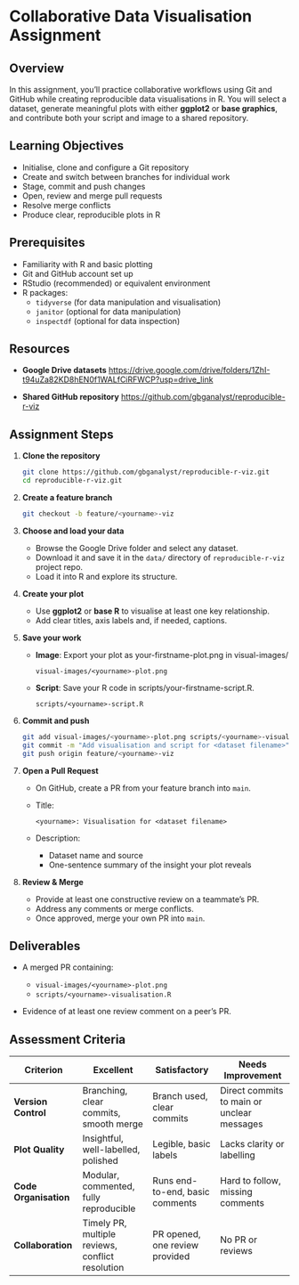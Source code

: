 # Collaborative Data Visualisation Assignment

## Overview  

In this assignment, you’ll practice collaborative workflows using Git and GitHub while creating reproducible data visualisations in R. You will select a dataset, generate meaningful plots with either **ggplot2** or **base graphics**, and contribute both your script and image to a shared repository.

## Learning Objectives  

- Initialise, clone and configure a Git repository  
- Create and switch between branches for individual work  
- Stage, commit and push changes  
- Open, review and merge pull requests  
- Resolve merge conflicts  
- Produce clear, reproducible plots in R  

## Prerequisites  

- Familiarity with R and basic plotting  
- Git and GitHub account set up  
- RStudio (recommended) or equivalent environment  
- R packages:  
  - `tidyverse` (for data manipulation and visualisation)
  - `janitor` (optional for data manipulation)
  - `inspectdf` (optional for data inspection)


## Resources

* **Google Drive datasets**
  <https://drive.google.com/drive/folders/1ZhI-t94uZa82KD8hEN0f1WALfCiRFWCP?usp=drive_link>

* **Shared GitHub repository**
  <https://github.com/gbganalyst/reproducible-r-viz>

## Assignment Steps

1. **Clone the repository**

   ```bash
   git clone https://github.com/gbganalyst/reproducible-r-viz.git
   cd reproducible-r-viz.git
   ```

2. **Create a feature branch**

   ```bash
   git checkout -b feature/<yourname>-viz
   ```

3. **Choose and load your data**

   * Browse the Google Drive folder and select any dataset.
   * Download it and save it in the `data/` directory of `reproducible-r-viz` project repo.
   * Load it into R and explore its structure.

4. **Create your plot**

   * Use **ggplot2** or **base R** to visualise at least one key relationship.
   * Add clear titles, axis labels and, if needed, captions.

5. **Save your work**

   * **Image**: Export your plot as your-firstname-plot.png in visual-images/
   
     ```
     visual-images/<yourname>-plot.png
     ```
   * **Script**: Save your R code in scripts/your-firstname-script.R.
   
     ```
     scripts/<yourname>-script.R
     ```

6. **Commit and push**

   ```bash
   git add visual-images/<yourname>-plot.png scripts/<yourname>-visualisation.R
   git commit -m "Add visualisation and script for <dataset filename>"
   git push origin feature/<yourname>-viz
   ```

7. **Open a Pull Request**

   * On GitHub, create a PR from your feature branch into `main`.
   * Title:

     ```
     <yourname>: Visualisation for <dataset filename>
     ```
   * Description:

     * Dataset name and source
     * One-sentence summary of the insight your plot reveals

8. **Review & Merge**

   * Provide at least one constructive review on a teammate’s PR.
   * Address any comments or merge conflicts.
   * Once approved, merge your own PR into `main`.

## Deliverables

* A merged PR containing:

  * `visual-images/<yourname>-plot.png`
  * `scripts/<yourname>-visualisation.R`
* Evidence of at least one review comment on a peer’s PR.

## Assessment Criteria

| Criterion             | Excellent                                        | Satisfactory                    | Needs Improvement                          |
| --------------------- | ------------------------------------------------ | ------------------------------- | ------------------------------------------ |
| **Version Control**   | Branching, clear commits, smooth merge           | Branch used, clear commits      | Direct commits to main or unclear messages |
| **Plot Quality**      | Insightful, well-labelled, polished              | Legible, basic labels           | Lacks clarity or labelling                 |
| **Code Organisation** | Modular, commented, fully reproducible           | Runs end-to-end, basic comments | Hard to follow, missing comments           |
| **Collaboration**     | Timely PR, multiple reviews, conflict resolution | PR opened, one review provided  | No PR or reviews                           |

